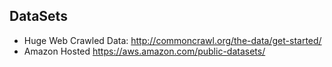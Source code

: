 DataSets
----------
- Huge Web Crawled Data: http://commoncrawl.org/the-data/get-started/
- Amazon Hosted https://aws.amazon.com/public-datasets/
